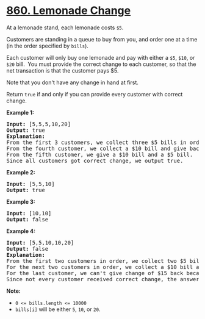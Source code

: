 # [860. Lemonade Change](https://leetcode.com/problems/lemonade-change/)

<div><p>At a lemonade stand, each lemonade costs <code>$5</code>.&nbsp;</p>

<p>Customers are standing in a queue to buy from you, and order one at a time (in the order specified by <code>bills</code>).</p>

<p>Each customer will only buy one lemonade and&nbsp;pay with either a <code>$5</code>, <code>$10</code>, or <code>$20</code> bill.&nbsp; You must provide the correct change to each customer, so that the net transaction is that the customer pays $5.</p>

<p>Note that you don't have any change&nbsp;in hand at first.</p>

<p>Return <code>true</code>&nbsp;if and only if you can provide every customer with correct change.</p>


<div>
<p><strong>Example 1:</strong></p>

<pre><strong>Input: </strong><span id="example-input-1-1">[5,5,5,10,20]</span>
<strong>Output: </strong><span id="example-output-1">true</span>
<strong>Explanation: </strong>
From the first 3 customers, we collect three $5 bills in order.
From the fourth customer, we collect a $10 bill and give back a $5.
From the fifth customer, we give a $10 bill and a $5 bill.
Since all customers got correct change, we output true.
</pre>

<div>
<p><strong>Example 2:</strong></p>

<pre><strong>Input: </strong><span id="example-input-2-1">[5,5,10]</span>
<strong>Output: </strong><span id="example-output-2">true</span>
</pre>

<div>
<p><strong>Example 3:</strong></p>

<pre><strong>Input: </strong><span id="example-input-3-1">[10,10]</span>
<strong>Output: </strong><span id="example-output-3">false</span>
</pre>

<div>
<p><strong>Example 4:</strong></p>

<pre><strong>Input: </strong><span id="example-input-4-1">[5,5,10,10,20]</span>
<strong>Output: </strong><span id="example-output-4">false</span>
<strong>Explanation: </strong>
From the first two customers in order, we collect two $5 bills.
For the next two customers in order, we collect a $10 bill and give back a $5 bill.
For the last customer, we can't give change of $15 back because we only have two $10 bills.
Since not every customer received correct change, the answer is false.
</pre>


<p><strong><span>Note:</span></strong></p>

<ul>
	<li><code>0 &lt;= bills.length &lt;= 10000</code></li>
	<li><code>bills[i]</code>&nbsp;will be either&nbsp;<code>5</code>, <code>10</code>, or <code>20</code>.</li>
</ul>
</div>
</div>
</div>
</div>
</div>